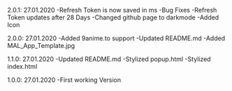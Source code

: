 2.0.1: 27.01.2020
    -Refresh Token is now saved in ms
    -Bug Fixes
    -Refresh Token updates after 28 Days
    -Changed github page to darkmode
    -Added Icon

2.0.0: 27.01.2020
    -Added 9anime.to support
    -Updated README.md
    -Added MAL_App_Template.jpg

1.1.0: 27.01.2020
    -Updated README.md
    -Stylized popup.html
    -Stylized index.html

1.0.0: 27.01.2020
    -First working Version